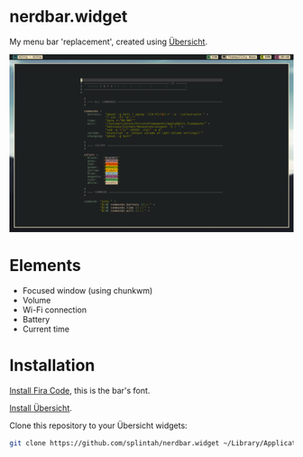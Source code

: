 # nerdbar.widget

My menu bar 'replacement', created using [Übersicht](http://tracesof.net/uebersicht/).

![Demo](/Demo.png)

# Elements
- Focused window (using chunkwm)
- Volume
- Wi-Fi connection
- Battery
- Current time

# Installation

[Install Fira Code](https://github.com/tonsky/FiraCode), this is the bar's font.

[Install Übersicht](http://tracesof.net/uebersicht/).

Clone this repository to your Übersicht widgets:

```bash
git clone https://github.com/splintah/nerdbar.widget ~/Library/Application\ Support/Übersicht/widgets
```
